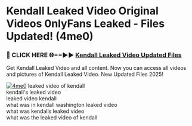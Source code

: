 # Kendall Leaked Video Original Videos 0nlyFans Leaked - Files Updated! (4me0)

<h3>🔴 CLICK HERE 🌐==►► <a href="https://tinyurl.com/2wckxsce" rel="nofollow">Kendall Leaked Video Updated Files</a></h3>

Get Kendall Leaked Video and all content. Now you can access all videos and pictures of Kendall Leaked Video. New Updated Files 2025!

[![4me0](https://i.imgur.com/AFduVYN.gif)](https://tinyurl.com/2wckxsce)
leaked video of kendall<br>
kendall's leaked video<br>
leaked video kendall<br>
what was in kendall washington leaked video<br>
what was kendalls leaked video<br>
what was the leaked video of kendall